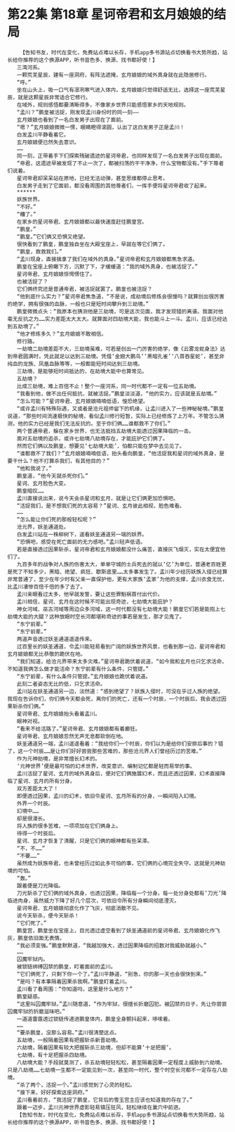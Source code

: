 # 第22集 第18章 星诃帝君和玄月娘娘的结局
        【告知书友，时代在变化，免费站点难以长存，手机app多书源站点切换看书大势所趋，站长给你推荐的这个换源APP，听书音色多、换源、找书都好使！】
       三湾河系。
       一颗荒芜星辰，建有一座洞府，有阵法遮掩，玄月娘娘的域外真身就在此隐居修行。
       “呼。”
       坐在山头上，吸一口气有凛冽寒气进入体内，玄月娘娘只觉得舒适无比，选择这一座荒芜星辰，就是这颗星辰非常适合它修行。
       在域外，规则感悟都要清晰得多，不像家乡世界只能感悟家乡的天地规则。
       “孟川？”鹏皇被活捉，刚发现孟川身份时的同一刻——
       玄月娘娘也看到了一名白发男子出现在了面前。
       “嗯？”玄月娘娘微微一愣，眼睛瞪得滚圆，认出了这白发男子正是孟川！
       白发孟川平静看着它。
       玄月娘娘便已然失去意识。
       ……
       同一刻，正带着手下们探索残破遗迹的星诃帝君，也同样发现了一名白发男子出现在面前。
       “帝君，这遗迹早被发现了不止一次了，都被扫荡的干干净净，什么宝物都没有。”手下尊者们说着。
       星诃帝君却呆呆站在原地，已经无法动弹，甚至思维都停止思考。
       白发男子走到了它面前，都没看周围的其他尊者们，一挥手便将星诃帝君收了起来。
       ******
       妖族世界。
       “不好。”
       “糟了。”
       在家乡的星诃帝君、玄月娘娘都以最快速度赶往鹏皇宫。
       “鹏皇。”
       “鹏皇。”它们俩又恐惧又绝望。
       很快看到了鹏皇，鹏皇独自坐在大殿宝座上，早就在等它们俩了。
       “鹏皇，救救我们。”
       “孟川现身，直接擒拿了我们在域外的真身。”星诃帝君和玄月娘娘都焦急求道。
       鹏皇在宝座上俯瞰下方，沉默了下，才缓缓道：“我的域外真身，也被活捉了。”
       星诃帝君、玄月娘娘惊愕愣住了。
       也被活捉了？
       它们俩终究还是普通帝君，被活捉就罢了。鹏皇也被活捉？
       “他到底什么实力？”星诃帝君焦急道，“不是说，成劫境后修炼会很慢吗？就算创出很厉害的绝学，拥有很强的血脉，一般也只是短时间攀升到三劫境。”
       鹏皇微微点头：“我原本也猜测他是三劫境，可是这次见面，我才发现错的离谱。我面对他毫无反抗之力……实力差距太大太大。就算面对四劫境大能，我也能斗上一斗。孟川，应该已经达到五劫境了。”
       “他才修炼多久？”玄月娘娘不敢相信。
       修行路。
       一劫境二劫境差距不大，三劫境虽难，可若是创出一门厉害的绝学，像《云雾龙蛇身法》达到帝君圆满时，凭此就足以达到三劫境。凭借‘金翅大鹏鸟’‘黑暗孔雀’‘八首吞星蛇’，甚至非纯血的龙族、凤凰血脉等等，一般都能短时间达到三劫境。
       三劫境，是能够短时间抵达的，在劫境大能中也算常见。
       五劫境？
       比成三劫境，难上百倍不止！整个一座河系，同一时代都不一定有一位五劫境。
       “我看到他，做不出任何抵抗，就被活捉。”鹏皇淡淡道，“他的实力，应该就是五劫境。”
       “怎么可能？”星诃帝君、玄月娘娘喃喃低语，惶恐绝望。
       “或许孟川有特殊际遇，又或者是沧元祖师留下的机缘，让孟川进入了一些神秘秘境。”鹏皇说道，“那些时间流速极快的秘境，看似孟川修行短暂，实际上已经修炼了上万年。不管怎么猜测，他的实力已经是我们无法反抗的。至于你们俩……谁都救不了你们。”
       两个普通帝君，躲在家乡世界，也无法抵挡五劫境大能透过因果降临的一击。
       面对五劫境的追杀，或许七劫境八劫境存在，才能庇护它们俩了。
       然而它们俩以及鹏皇，想要见‘七劫境大能’，怕都只能在梦中去见见了。
       “谁都救不了我们？”玄月娘娘喃喃低语，抬头看向鹏皇，“他活捉我和星诃的域外真身，是要干什么？他不打算杀我们，有其他目的？”
       “他和我说了。”
       鹏皇道，“他今天就杀死你们。”
       星诃、玄月脸色大变。
       鹏皇暗叹……
       孟川直接说出来，说今天会杀星诃和玄月，就是让它们俩更加恐惧吧。
       “活捉我们，是不想我们死的太容易？”星诃、玄月彼此相视，脸色难看。
       ……
       “怎么能让你们死的那般轻松呢？”
       沧元界，妖圣通道处。
       白发孟川站在一株柳树下，遥看妖圣通道另一端的妖界。
       “恐惧吧，感受在死亡面前的无力感吧。”孟川轻声低语。
       若是直接透过因果斩杀，星诃帝君和玄月娘娘都没什么痛苦，直接灰飞烟灭，实在太便宜他们了。
       九百多年的战争对人族的伤害太大，单单守城的士兵死去的就以‘亿’为单位，普通老百姓更是死了不知多少，黑暗、绝望、疯狂、歇斯底里……太多事发生了。孟川年少经历妖族入侵已经算非常普通了，至少在年少时有父亲一直保护他，更有大家族‘孟家’为他的支撑，孟川衣食无忧，比孟川凄惨百倍千倍的多了去了。
       孟川亲眼看过太多，他早就发誓，要让这些罪魁祸首付出代价。
       孟川相信，星诃、玄月在这时候不可能出现奇迹，七劫境大能庇护？
       神女河域、巫古河域等周边众多河域，这一时代都没有七劫境大能！鹏皇它们若是能抱上七劫境大能的大腿？这种放眼时空长河都堪称奇迹的事若是发生，那才见鬼了。
       “东宁前辈。”
       “东宁前辈。”
       两道声音透过妖圣通道遥遥传来。
       过百里长的妖圣通道，令孟川能轻易看到广阔的妖族世界风景，也看到那一边，星诃帝君和玄月娘娘都无比恭敬的跪伏在地。
       “我们知道，给沧元界带来太多灾难。”星诃帝君跪伏着说道，“如今我和玄月也只乞求活命，不知道我俩怎么做才能活命？东宁前辈有什么条件，只管提。”
       “东宁前辈，有什么条件只管提。”玄月娘娘也跪伏着说道。
       此刻二者姿态无比的低，只乞求活命。
       孟川站在妖圣通道另一边，淡然道：“感到绝望了？妖族入侵时，可没在乎过人族的绝望。我现在告诉你们，你们俩今天都会死，离你们的死亡，还有一个时辰，一个时辰后，我会透过因果斩杀你们俩。”
       星诃帝君、玄月娘娘抬头看着孟川。
       眼神对视。
       “看来不给活路了。”星诃帝君、玄月娘娘都有着癫狂。
       星诃帝君、玄月娘娘忽然无声无息都软倒在地。
       妖圣通道另一端，孟川遥遥看着：“我给你们一个时辰，你们以为是给你们安排后事的？错了，这一个时辰……是让你们好好尝尝那些苦难的，那些沧元界人们曾经历过的苦难。”
       作为元神劫境，是非常擅长幻术的。
       ‘元神世界’便是最可怕的幻术世界，改变意识、编制记忆都是轻而易举的事。
       孟川活捉了星诃、玄月的域外真身后，便对它们俩施展幻术，而且还透过因果，幻术直接降临了星诃、玄月的所有分身。
       双方差距太大了！
       即便透过因果，孟川的幻术，依旧令星诃、玄月所有的分身，一瞬间陷入幻境。
       外界一个时辰。
       幻境中……
       却是很漫长。
       将人族的很多苦难，一项项加在它们俩身上。
       待得一个时辰后。
       星诃、玄月才恢复了清醒，只是它们俩的眼神都有些呆滞。
       “不，不……”
       “不要……”
       虽然成为妖族帝君，也未曾经历过如此多可怕的事，它们俩的心境完全失守。这就是元神劫境的可怕。
       “轰。”
       跟着便是刀光降临。
       刀光斩杀了它们俩的域外真身，也透过因果，降临每一个分身。每一处分身处都有‘刀光’降临进肉身，虽然威力下降了好几个层次，可依旧令所有分身瞬间彻底湮灭。
       星诃帝君、玄月娘娘彻底化作了飞灰，彻底消散不见。
       说今天斩杀，便今天斩杀！
       “它们死了。”
       鹏皇宫，鹏皇坐在宝座上，目光透过虚空看到了妖圣通道前的星诃帝君、玄月娘娘化作飞灰，鹏皇依旧面无表情。
       “我必须变强。”鹏皇默默道，“我越加强大，透过因果降临的招数对我威胁就越小。”
       ……
       囚魔牢狱内。
       被锁链绑缚囚禁的鹏皇，盯着面前的孟川。
       “它们俩死了，只剩下你一个了。”孟川平静道，“别急，你的那一天也会很快到来。”
       “是吗？有本事隔着因果杀我啊。”鹏皇盯着孟川。
       孟川看了看周围：“你知道吗，这里是什么地方？”
       鹏皇疑惑。
       “这里叫囚魔牢狱。”孟川随意道，“作为牢狱，很擅长折磨囚犯。被囚禁的日子，先让你尝尝囚魔牢狱的折磨滋味吧。”
       一道道雷霆透过锁链传递进鹏皇体内，鹏皇全身颤抖起来，哆嗦着。
       ……
       “要杀鹏皇，没那么容易。”孟川很清楚这点。
       五劫境，一般隔着因果有把握斩杀新晋劫境。
       六劫境，隔着因果有较大把握斩杀三劫境，但却不能算‘十足把握’。
       七劫境，有十足把握杀四劫境。
       八劫境大能？手段就莫测了，杀五劫境轻轻松松，甚至隔着因果一定程度上威胁到六劫境。只是八劫境……七劫境一生都不一定能见到一次，甚至同一时代，整个时空长河都不一定存在八劫境。
       “杀了两个，活捉一个。”孟川感觉到了心灵的轻松。
       “接下来，好好探索这座洞府。”
       孟川看着前方，“我活捉了鹏皇，它背后的雪玉宫主应该也知道我的存在了。”
       跟着一迈步，孟川元神世界虚影轻易镇压狂风，轻松继续在巢穴中前进。
       【告知书友，时代在变化，免费站点难以长存，手机app多书源站点切换看书大势所趋，站长给你推荐的这个换源APP，听书音色多、换源、找书都好使！】